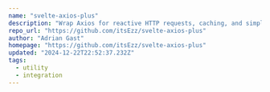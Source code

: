 ```yaml
---
name: "svelte-axios-plus"
description: "Wrap Axios for reactive HTTP requests, caching, and simplified state management."
repo_url: "https://github.com/itsEzz/svelte-axios-plus"
author: "Adrian Gast"
homepage: "https://github.com/itsEzz/svelte-axios-plus"
updated: "2024-12-22T22:52:37.232Z"
tags: 
  - utility
  - integration
---
```

